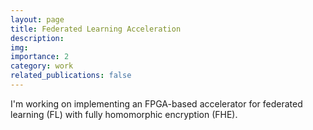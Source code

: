 ```yaml
---
layout: page
title: Federated Learning Acceleration
description:
img:
importance: 2
category: work
related_publications: false
---
```


I'm working on implementing an FPGA-based accelerator for federated learning (FL) with fully homomorphic encryption (FHE).